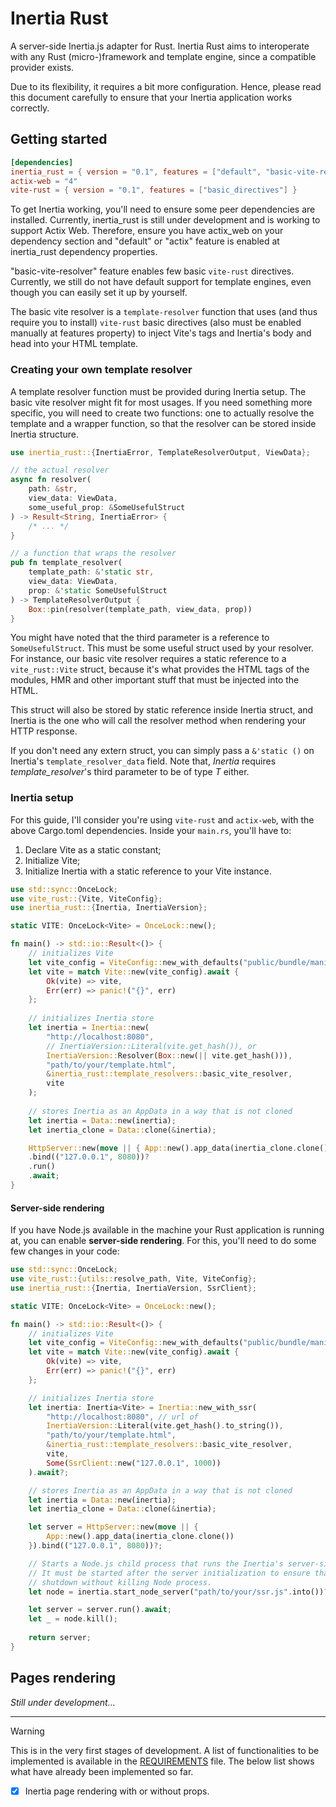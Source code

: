 # Inertia Rust

A server-side Inertia.js adapter for Rust. Inertia Rust aims to interoperate with any
Rust (micro-)framework and template engine, since a compatible provider exists.

Due to its flexibility, it requires a bit more configuration. Hence, please read
this document carefully to ensure that your Inertia application works correctly.

## Getting started

```toml
[dependencies]
inertia_rust = { version = "0.1", features = ["default", "basic-vite-resolver"] }
actix-web = "4"
vite-rust = { version = "0.1", features = ["basic_directives"] }
```

To get Inertia working, you'll need to ensure some peer dependencies are installed.
Currently, inertia_rust is still under development and is working to support Actix Web.
Therefore, ensure you have actix_web on your dependency section and "default" or "actix"
feature is enabled at inertia_rust dependency properties.

"basic-vite-resolver" feature enables few basic `vite-rust` directives. Currently, we
still do not have default support for template engines, even though you can easily set
it up by yourself.

The basic vite resolver is a `template-resolver` function that uses (and thus require you
to install) `vite-rust` basic directives (also must be enabled manually at features property)
to inject Vite's tags and Inertia's body and head into your HTML template.

### Creating your own template resolver
A template resolver function must be provided during Inertia setup. The basic vite resolver
might fit for most usages. If you need something more specific, you will need to create
two functions: one to actually resolve the template and a wrapper function, so that the resolver
can be stored inside Inertia structure.

```rust
use inertia_rust::{InertiaError, TemplateResolverOutput, ViewData};

// the actual resolver
async fn resolver(
    path: &str,
    view_data: ViewData,
    some_useful_prop: &SomeUsefulStruct
) -> Result<String, InertiaError> {
    /* ... */
}

// a function that wraps the resolver
pub fn template_resolver(
    template_path: &'static str,
    view_data: ViewData,
    prop: &'static SomeUsefulStruct
) -> TemplateResolverOutput {
    Box::pin(resolver(template_path, view_data, prop))
}
```

You might have noted that the third parameter is a reference to `SomeUsefulStruct`. This must be
some useful struct used by your resolver. For instance, our basic vite resolver requires a
static reference to a `vite_rust::Vite` struct, because it's what provides the HTML tags of the modules,
HMR and other important stuff that must be injected into the HTML.

This struct will also be stored by static reference inside Inertia struct, and Inertia is the one who will
call the resolver method when rendering your HTTP response.

If you don't need any extern struct, you can simply pass a `&'static ()` on Inertia's `template_resolver_data`
field. Note that, *Inertia<T>* requires *template_resolver*'s third parameter to be of type *T* either.

### Inertia setup

For this guide, I'll consider you're using `vite-rust` and `actix-web`, with the above Cargo.toml dependencies.
Inside your `main.rs`, you'll have to:

1. Declare Vite as a static constant;
2. Initialize Vite;
3. Initialize Inertia with a static reference to your Vite instance.

```rust
use std::sync::OnceLock;
use vite_rust::{Vite, ViteConfig};
use inertia_rust::{Inertia, InertiaVersion};

static VITE: OnceLock<Vite> = OnceLock::new();

fn main() -> std::io::Result<()> {
    // initializes Vite
    let vite_config = ViteConfig::new_with_defaults("public/bundle/manifest.json");
    let vite = match Vite::new(vite_config).await {
        Ok(vite) => vite,
        Err(err) => panic!("{}", err)
    };
    
    // initializes Inertia store
    let inertia = Inertia::new(
        "http://localhost:8080",
        // InertiaVersion::Literal(vite.get_hash()), or
        InertiaVersion::Resolver(Box::new(|| vite.get_hash())),
        "path/to/your/template.html",
        &inertia_rust::template_resolvers::basic_vite_resolver,
        vite
    );
    
    // stores Inertia as an AppData in a way that is not cloned
    let inertia = Data::new(inertia);
    let inertia_clone = Data::clone(&inertia);

    HttpServer::new(move || { App::new().app_data(inertia_clone.clone()) })
    .bind(("127.0.0.1", 8080))?
    .run()
    .await;
}
```

#### Server-side rendering

If you have Node.js available in the machine your Rust application is running at, you can enable
**server-side rendering**. For this, you'll need to do some few changes in your code:

```rust
use std::sync::OnceLock;
use vite_rust::{utils::resolve_path, Vite, ViteConfig};
use inertia_rust::{Inertia, InertiaVersion, SsrClient};

static VITE: OnceLock<Vite> = OnceLock::new();

fn main() -> std::io::Result<()> {
    // initializes Vite
    let vite_config = ViteConfig::new_with_defaults("public/bundle/manifest.json");
    let vite = match Vite::new(vite_config).await {
        Ok(vite) => vite,
        Err(err) => panic!("{}", err)
    };

    // initializes Inertia store
    let inertia: Inertia<Vite> = Inertia::new_with_ssr(
        "http://localhost:8080", // url of 
        InertiaVersion::Literal(vite.get_hash().to_string()),
        "path/to/your/template.html",
        &inertia_rust::template_resolvers::basic_vite_resolver,
        vite,
        Some(SsrClient::new("127.0.0.1", 1000))
    ).await?;

    // stores Inertia as an AppData in a way that is not cloned
    let inertia = Data::new(inertia);
    let inertia_clone = Data::clone(&inertia);

    let server = HttpServer::new(move || {
        App::new().app_data(inertia_clone.clone())
    }).bind(("127.0.0.1", 8080))?;

    // Starts a Node.js child process that runs the Inertia's server-side-rendering server.
    // It must be started after the server initialization to ensure that the server won't panic and
    // shutdown without killing Node process.
    let node = inertia.start_node_server("path/to/your/ssr.js".into())?;

    let server = server.run().await;
    let _ = node.kill();
    
    return server;
}
```

## Pages rendering
*Still under development...*

---

> [!WARNING]
> This is in the very first stages of development. A list of functionalities to be
> implemented is available in the <a href="./REQUIREMENTS.md">REQUIREMENTS</a> file.
> The below list shows what have already been implemented so far.
> - [x] Inertia page rendering with or without props.
